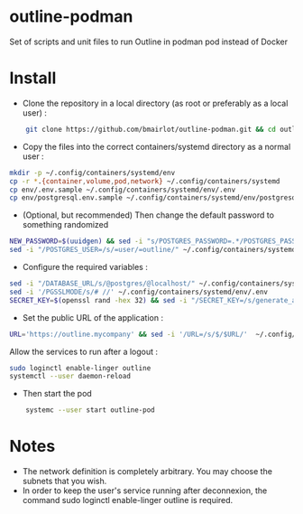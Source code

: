 # outline-podman
Set of scripts and unit files to run Outline in podman pod instead of Docker

# Install

- Clone the repository in a local directory (as root or preferably as a local user) :
```bash
    git clone https://github.com/bmairlot/outline-podman.git && cd outline-podman    
```
- Copy the files into the correct containers/systemd directory as a normal user :
```bash
mkdir -p ~/.config/containers/systemd/env
cp -r *.{container,volume,pod,network} ~/.config/containers/systemd
cp env/.env.sample ~/.config/containers/systemd/env/.env
cp env/postgresql.env.sample ~/.config/containers/systemd/env/postgresql.env
 ```
- (Optional, but recommended) Then change the default password to something randomized 
 ```bash
NEW_PASSWORD=$(uuidgen) && sed -i "s/POSTGRES_PASSWORD=.*/POSTGRES_PASSWORD=$NEW_PASSWORD/" ~/.config/containers/systemd/env/postgresql.env && sed -i "/DATABASE_URL/s/user:pass/user:$NEW_PASSWORD/" ~/.config/containers/systemd/env/.env
sed -i "/POSTGRES_USER=/s/=user/=outline/" ~/.config/containers/systemd/env/postgresql.env && sed -i "/DATABASE_URL/s/user:/outline:/" ~/.config/containers/systemd/env/.env
```
- Configure the required variables : 
```bash
sed -i "/DATABASE_URL/s/@postgres/@localhost/" ~/.config/containers/systemd/env/.env
sed -i '/PGSSLMODE/s/# //' ~/.config/containers/systemd/env/.env
SECRET_KEY=$(openssl rand -hex 32) && sed -i "/SECRET_KEY=/s/generate_a_new_key/$SECRET_KEY"  ~/.config/containers/systemd/env/.env
```
- Set the public URL of the application : 
```bash
URL='https://outline.mycompany' && sed -i '/URL=/s/$/$URL/'  ~/.config/containers/systemd/env/.env

```

Allow the services to run after a logout : 
```bash
sudo loginctl enable-linger outline
systemctl --user daemon-reload    
 ```

- Then start the pod
```bash
    systemc --user start outline-pod
```

# Notes

- The network definition is completely arbitrary. You may choose the subnets that you wish.
- In order to keep the user's service running after deconnexion, the command sudo loginctl enable-linger outline is required.